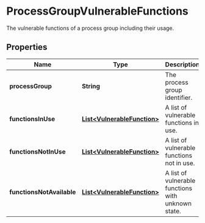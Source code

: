 

# ProcessGroupVulnerableFunctions

The vulnerable functions of a process group including their usage.

## Properties

| Name | Type | Description | Notes |
|------------ | ------------- | ------------- | -------------|
|**processGroup** | **String** | The process group identifier. |  [optional] [readonly] |
|**functionsInUse** | [**List&lt;VulnerableFunction&gt;**](VulnerableFunction.md) | A list of vulnerable functions in use. |  [optional] [readonly] |
|**functionsNotInUse** | [**List&lt;VulnerableFunction&gt;**](VulnerableFunction.md) | A list of vulnerable functions not in use. |  [optional] [readonly] |
|**functionsNotAvailable** | [**List&lt;VulnerableFunction&gt;**](VulnerableFunction.md) | A list of vulnerable functions with unknown state. |  [optional] [readonly] |



